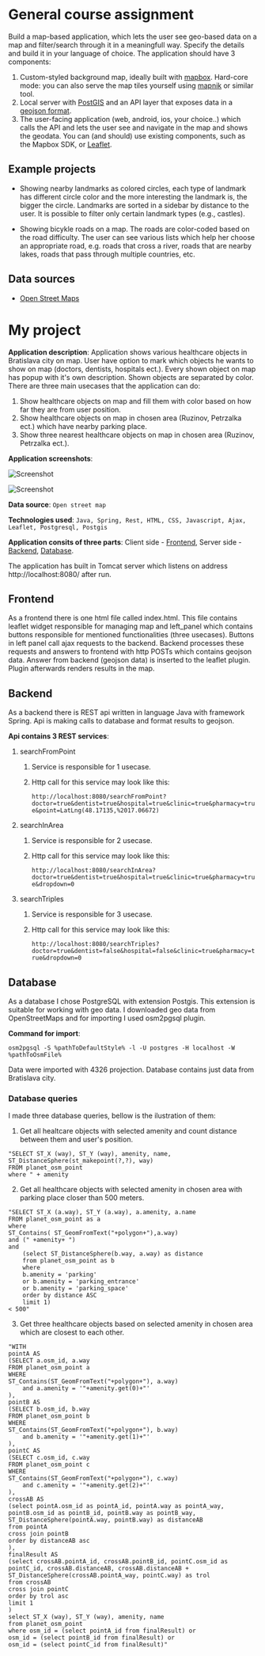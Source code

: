# General course assignment

Build a map-based application, which lets the user see geo-based data on a map and filter/search through it in a meaningfull way. Specify the details and build it in your language of choice. The application should have 3 components:

1. Custom-styled background map, ideally built with [mapbox](http://mapbox.com). Hard-core mode: you can also serve the map tiles yourself using [mapnik](http://mapnik.org/) or similar tool.
2. Local server with [PostGIS](http://postgis.net/) and an API layer that exposes data in a [geojson format](http://geojson.org/).
3. The user-facing application (web, android, ios, your choice..) which calls the API and lets the user see and navigate in the map and shows the geodata. You can (and should) use existing components, such as the Mapbox SDK, or [Leaflet](http://leafletjs.com/).

## Example projects

- Showing nearby landmarks as colored circles, each type of landmark has different circle color and the more interesting the landmark is, the bigger the circle. Landmarks are sorted in a sidebar by distance to the user. It is possible to filter only certain landmark types (e.g., castles).

- Showing bicykle roads on a map. The roads are color-coded based on the road difficulty. The user can see various lists which help her choose an appropriate road, e.g. roads that cross a river, roads that are nearby lakes, roads that pass through multiple countries, etc.

## Data sources

- [Open Street Maps](https://www.openstreetmap.org/)

# My project

**Application description**: Application shows various healthcare objects in Bratislava city on map. 
User have option to mark which objects he wants to show on map (doctors, dentists, hospitals ect.).
Every shown object on map has popup with it's own description. Shown objects are separated by color.
There are three main usecases that the application can do:

1. Show healthcare objects on map  and fill them with color based on how far they are from user position.
2. Show healthcare objects on map  in chosen area (Ruzinov, Petrzalka ect.) which have nearby parking place.
3. Show three nearest healthcare objects on map in chosen area (Ruzinov, Petrzalka ect.).

**Application screenshots**:

![Screenshot](src1.png)

![Screenshot](src2.png)

**Data source**: `Open street map`

**Technologies used**: `Java, Spring, Rest, HTML, CSS, Javascript, Ajax, Leaflet, Postgresql, Postgis`

**Application consits of three parts**: Client side - [Frontend](#frontend), Server side - [Backend](#backend), [Database](#database).

The application has built in Tomcat server which listens on address http://localhost:8080/ after run.

## Frontend
As a frontend there is one html file called index.html. 
This file contains leaflet widget responsible for managing map and left_panel which contains buttons responsible for mentioned functionalities (three usecases).
Buttons in left panel call ajax requests to the backend. Backend processes these requests and answers to frontend with http POSTs which contains geojson data. 
Answer from backend (geojson data) is inserted to the leaflet plugin. Plugin afterwards renders results in the map.

## Backend
As a backend there is REST api written in language Java with framework Spring.
Api is making calls to database and format results to geojson.

**Api contains 3 REST services**:
1. searchFromPoint
	1. Service is responsible for 1 usecase.
	2. Http call for this service may look like this:
	
		`http://localhost:8080/searchFromPoint?doctor=true&dentist=true&hospital=true&clinic=true&pharmacy=true&point=LatLng(48.17135,%2017.06672)`
2. searchInArea
	1. Service is responsible for 2 usecase.
	2. Http call for this service may look like this:
	
		`http://localhost:8080/searchInArea?doctor=true&dentist=true&hospital=true&clinic=true&pharmacy=true&dropdown=0`
3. searchTriples  
	1. Service is responsible for 3 usecase.
	2. Http call for this service may look like this:
	
		`http://localhost:8080/searchTriples?doctor=true&dentist=false&hospital=false&clinic=true&pharmacy=true&dropdown=0`

## Database
As a database I chose PostgreSQL with extension Postgis. This extension is suitable for working with geo data.
I downloaded geo data from OpenStreetMaps and for importing I used osm2pgsql plugin. 

**Command for import**:

`osm2pgsql -S %pathToDefaultStyle% -l -U postgres -H localhost -W %pathToOsmFile%`

Data were imported with 4326 projection. Database contains just data from Bratislava city.

### Database queries
I made three database queries, bellow is the ilustration of them:
1. Get all healtcare objects with selected amenity and count distance between them and user's position.

~~~~
"SELECT ST_X (way), ST_Y (way), amenity, name, ST_DistanceSphere(st_makepoint(?,?), way)
FROM planet_osm_point
where " + amenity
~~~~

2. Get all healthcare objects with selected amenity in chosen area with parking place closer than 500 meters.
	
~~~~
"SELECT ST_X (a.way), ST_Y (a.way), a.amenity, a.name 
FROM planet_osm_point as a 
where 
ST_Contains( ST_GeomFromText("+polygon+"),a.way) 
and (" +amenity+ ") 
and 
	(select ST_DistanceSphere(b.way, a.way) as distance 
	from planet_osm_point as b 
	where 
	b.amenity = 'parking' 
	or b.amenity = 'parking_entrance' 
	or b.amenity = 'parking_space' 
	order by distance ASC 
	limit 1)
< 500"
~~~~

3. Get three healthcare objects based on selected amenity in chosen area which are closest to each other.
	
~~~~
"WITH 			
pointA AS 
(SELECT a.osm_id, a.way
FROM planet_osm_point a 
WHERE 
ST_Contains(ST_GeomFromText("+polygon+"), a.way) 
	and a.amenity = '"+amenity.get(0)+"'
),
pointB AS 
(SELECT b.osm_id, b.way
FROM planet_osm_point b 
WHERE 
ST_Contains(ST_GeomFromText("+polygon+"), b.way) 
	and b.amenity = '"+amenity.get(1)+"'
),
pointC AS 
(SELECT c.osm_id, c.way
FROM planet_osm_point c 
WHERE 
ST_Contains(ST_GeomFromText("+polygon+"), c.way) 
	and c.amenity = '"+amenity.get(2)+"'				
), 
crossAB AS
(select pointA.osm_id as pointA_id, pointA.way as pointA_way, pointB.osm_id as pointB_id, pointB.way as pointB_way, ST_DistanceSphere(pointA.way, pointB.way) as distanceAB 
from pointA 
cross join pointB 
order by distanceAB asc				
),
finalResult AS
(select crossAB.pointA_id, crossAB.pointB_id, pointC.osm_id as pointC_id, crossAB.distanceAB, crossAB.distanceAB + ST_DistanceSphere(crossAB.pointA_way, pointC.way) as trol 
from crossAB 
cross join pointC
order by trol asc 
limit 1
)				
select ST_X (way), ST_Y (way), amenity, name 
from planet_osm_point
where osm_id = (select pointA_id from finalResult) or
osm_id = (select pointB_id from finalResult) or
osm_id = (select pointC_id from finalResult)"
~~~~

